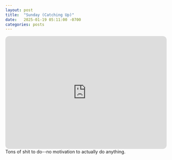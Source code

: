 ```yaml
---
layout: post
title:  "Sunday (Catching Up)"
date:   2025-01-19 05:11:00 -0700
categories: posts
---
```

<iframe style="border-radius:12px" src="https://open.spotify.com/embed/playlist/33XvZDFkx5ZXOl5kETsDix?utm_source=generator" width="100%" height="352" frameBorder="0" allowfullscreen="" allow="autoplay; clipboard-write; encrypted-media; fullscreen; picture-in-picture" loading="lazy"></iframe>
Tons of shit to do--no motivation to actually do anything.
